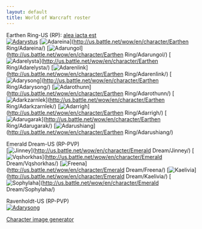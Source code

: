 ```yaml
---
layout: default
title: World of Warcraft roster
---
```


Earthen Ring-US (RP): [alea iacta est](https://portal.aie-guild.org/)<br />
[![Adarystus][Adarystus]](http://twitter.com/Adarystus)
[![Adareina][Adareina]](http://us.battle.net/wow/en/character/Earthen Ring/Adareina/)
[![Adarungol][Adarungol]](http://us.battle.net/wow/en/character/Earthen Ring/Adarungol/)
[![Adarelysta][Adarelysta]](http://us.battle.net/wow/en/character/Earthen Ring/Adarelysta/)
[![Adarenlink][Adarenlink]](http://us.battle.net/wow/en/character/Earthen Ring/Adarenlink/)
[![Adarysong][Adarysong-ER]](http://us.battle.net/wow/en/character/Earthen Ring/Adarysong/)
[![Adarothunn][Adarothunn]](http://us.battle.net/wow/en/character/Earthen Ring/Adarothunn/)
[![Adarkzarnlek][Adarkzarnlek]](http://us.battle.net/wow/en/character/Earthen Ring/Adarkzarnlek/)
[![Adarrigh][Adarrigh]](http://us.battle.net/wow/en/character/Earthen Ring/Adarrigh/)
[![Adarugarak][Adarugarak]](http://us.battle.net/wow/en/character/Earthen Ring/Adarugarak/)
[![Adarushiang][Adarushiang]](http://us.battle.net/wow/en/character/Earthen Ring/Adarushiang/)

Emerald Dream-US (RP-PVP)<br />
[![Jinney][Jinney]](http://us.battle.net/wow/en/character/Emerald Dream/Jinney/)
[![Vqshorkhas][Vqshorkhas]](http://us.battle.net/wow/en/character/Emerald Dream/Vqshorkhas/)
[![Freena][Freena]](http://us.battle.net/wow/en/character/Emerald Dream/Freena/)
[![Kaelivia][Kaelivia]](http://us.battle.net/wow/en/character/Emerald Dream/Kaelivia/)
[![Sophylaha][Sophylaha]](http://us.battle.net/wow/en/character/Emerald Dream/Sophylaha/)

Ravenholdt-US (RP-PVP)<br />
[![Adarysong][Adarysong-RH]](http://us.battle.net/wow/en/character/Ravenholdt/Adarysong/)

[Character image generator](http://bestsigs-wow-cacher.herokuapp.com/)

[Adareina]:     http://bestsigs-wow-cacher.herokuapp.com/us/Earthen%20Ring/Adareina.png
[Adarelysta]:   http://bestsigs-wow-cacher.herokuapp.com/us/Earthen%20Ring/Adarelysta.png
[Adarenlink]:   http://bestsigs-wow-cacher.herokuapp.com/us/Earthen%20Ring/Adarenlink.png
[Adarkzarnlek]: http://bestsigs-wow-cacher.herokuapp.com/us/Earthen%20Ring/Adarkzarnlek.png
[Adarothunn]:   http://bestsigs-wow-cacher.herokuapp.com/us/Earthen%20Ring/Adarothunn.png
[Adarrigh]:     http://bestsigs-wow-cacher.herokuapp.com/us/Earthen%20Ring/Adarrigh.png
[Adarugarak]:   http://bestsigs-wow-cacher.herokuapp.com/us/Earthen%20Ring/Adarugarak.png
[Adarungol]:    http://bestsigs-wow-cacher.herokuapp.com/us/Earthen%20Ring/Adarungol.png
[Adarushiang]:  http://bestsigs-wow-cacher.herokuapp.com/us/Earthen%20Ring/Adarushiang.png
[Adarysong-ER]: http://bestsigs-wow-cacher.herokuapp.com/us/Earthen%20Ring/Adarysong.png
[Adarysong-RH]: http://bestsigs-wow-cacher.herokuapp.com/us/Ravenholdt/Adarysong.png
[Adarystus]:    http://bestsigs-wow-cacher.herokuapp.com/us/Earthen%20Ring/Adarystus.png
[Freena]:       http://bestsigs-wow-cacher.herokuapp.com/us/Emerald%20Dream/Freena.png
[Jinney]:       http://bestsigs-wow-cacher.herokuapp.com/us/Emerald%20Dream/Jinney.png
[Kaelivia]:     http://bestsigs-wow-cacher.herokuapp.com/us/Emerald%20Dream/Kaelivia.png
[Sophylaha]:     http://bestsigs-wow-cacher.herokuapp.com/us/Emerald%20Dream/Sophylaha.png
[Vqshorkhas]:   http://bestsigs-wow-cacher.herokuapp.com/us/Emerald%20Dream/Vqshorkhas.png
